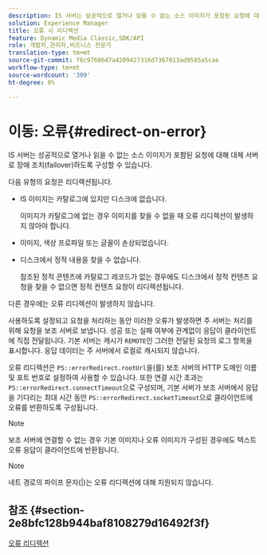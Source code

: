 ```yaml
---
description: IS 서버는 성공적으로 열거나 읽을 수 없는 소스 이미지가 포함된 요청에 대해 대체 서버로 장애 조치(failover)하도록 구성할 수 있습니다.
solution: Experience Manager
title: 오류 시 리디렉션
feature: Dynamic Media Classic,SDK/API
role: 개발자,관리자,비즈니스 전문가
translation-type: tm+mt
source-git-commit: f6c97606d7a4209427316d7367013ad9585a5cae
workflow-type: tm+mt
source-wordcount: '309'
ht-degree: 0%

---
```



# 이동: 오류{#redirect-on-error}

IS 서버는 성공적으로 열거나 읽을 수 없는 소스 이미지가 포함된 요청에 대해 대체 서버로 장애 조치(failover)하도록 구성할 수 있습니다.

다음 유형의 요청은 리디렉션됩니다.

* IS 이미지는 카탈로그에 있지만 디스크에 없습니다.

   이미지가 카탈로그에 없는 경우 이미지를 찾을 수 없을 때 오류 리디렉션이 발생하지 않아야 합니다.

* 이미지, 색상 프로파일 또는 글꼴이 손상되었습니다.
* 디스크에서 정적 내용을 찾을 수 없습니다.

   참조된 정적 콘텐츠에 카탈로그 레코드가 없는 경우에도 디스크에서 정적 컨텐츠 요청을 찾을 수 없으면 정적 컨텐츠 요청이 리디렉션됩니다.

다른 경우에는 오류 리디렉션이 발생하지 않습니다.

사용하도록 설정되고 요청을 처리하는 동안 이러한 오류가 발생하면 주 서버는 처리를 위해 요청을 보조 서버로 보냅니다. 성공 또는 실패 여부에 관계없이 응답이 클라이언트에 직접 전달됩니다. 기본 서버는 캐시가 `REMOTE`인 그러한 전달된 요청의 로그 항목을 표시합니다. 응답 데이터는 주 서버에서 로컬로 캐시되지 않습니다.

오류 리디렉션은 `PS::errorRedirect.rootUrl`을(를) 보조 서버의 HTTP 도메인 이름 및 포트 번호로 설정하여 사용할 수 있습니다. 또한 연결 시간 초과는 `PS::errorRedirect.connectTimeout`으로 구성되며, 기본 서버가 보조 서버에서 응답을 기다리는 최대 시간 동안 `PS::errorRedirect.socketTimeout`으로 클라이언트에 오류를 반환하도록 구성됩니다.

>[!NOTE]
>
>보조 서버에 연결할 수 없는 경우 기본 이미지나 오류 이미지가 구성된 경우에도 텍스트 오류 응답이 클라이언트에 반환됩니다.

>[!NOTE]
>
>네트 경로의 파이프 문자(|)는 오류 리디렉션에 대해 지원되지 않습니다.

## 참조 {#section-2e8bfc128b944baf8108279d16492f3f}

[오류 리디렉션](../../../is-api/image-serving-api-ref/c-configuration-and-administration/c-server-settings/r-error-redirection.md#reference-268b1bf6ce1b44bb979727c6f5daf1ac)
